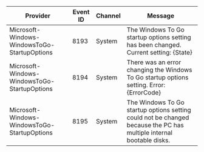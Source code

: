 Provider                                      |  Event ID  |  Channel  |  Message
----------------------------------------------|------------|-----------|---------------------------------------------------------------------------------------------------------------------
Microsoft-Windows-WindowsToGo-StartupOptions  |  8193      |  System   |  The Windows To Go startup options setting has been changed. Current setting: {State}
Microsoft-Windows-WindowsToGo-StartupOptions  |  8194      |  System   |  There was an error changing the Windows To Go startup options setting. Error: {ErrorCode}
Microsoft-Windows-WindowsToGo-StartupOptions  |  8195      |  System   |  The Windows To Go startup options setting could not be changed because the PC has multiple internal bootable disks.